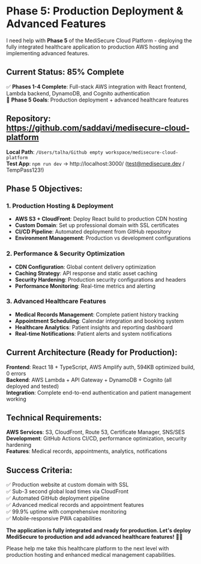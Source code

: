 # Phase 5: Production Deployment & Advanced Features

I need help with **Phase 5** of the MediSecure Cloud Platform - deploying the fully integrated healthcare application to production AWS hosting and implementing advanced features.

## Current Status: 85% Complete

✅ **Phases 1-4 Complete**: Full-stack AWS integration with React frontend, Lambda backend, DynamoDB, and Cognito authentication  
🚧 **Phase 5 Goals**: Production deployment + advanced healthcare features

## Repository: https://github.com/saddavi/medisecure-cloud-platform  
**Local Path**: `/Users/talha/Github empty workspace/medisecure-cloud-platform`  
**Test App**: `npm run dev` → http://localhost:3000/ (test@medisecure.dev / TempPass123!)

## Phase 5 Objectives:

### 1. Production Hosting & Deployment
- **AWS S3 + CloudFront**: Deploy React build to production CDN hosting
- **Custom Domain**: Set up professional domain with SSL certificates  
- **CI/CD Pipeline**: Automated deployment from GitHub repository
- **Environment Management**: Production vs development configurations

### 2. Performance & Security Optimization
- **CDN Configuration**: Global content delivery optimization
- **Caching Strategy**: API response and static asset caching
- **Security Hardening**: Production security configurations and headers
- **Performance Monitoring**: Real-time metrics and alerting

### 3. Advanced Healthcare Features
- **Medical Records Management**: Complete patient history tracking
- **Appointment Scheduling**: Calendar integration and booking system
- **Healthcare Analytics**: Patient insights and reporting dashboard
- **Real-time Notifications**: Patient alerts and system notifications

## Current Architecture (Ready for Production):

**Frontend**: React 18 + TypeScript, AWS Amplify auth, 594KB optimized build, 0 errors  
**Backend**: AWS Lambda + API Gateway + DynamoDB + Cognito (all deployed and tested)  
**Integration**: Complete end-to-end authentication and patient management working

## Technical Requirements:

**AWS Services**: S3, CloudFront, Route 53, Certificate Manager, SNS/SES  
**Development**: GitHub Actions CI/CD, performance optimization, security hardening  
**Features**: Medical records, appointments, analytics, notifications

## Success Criteria:

✅ Production website at custom domain with SSL  
✅ Sub-3 second global load times via CloudFront  
✅ Automated GitHub deployment pipeline  
✅ Advanced medical records and appointment features  
✅ 99.9% uptime with comprehensive monitoring  
✅ Mobile-responsive PWA capabilities

**The application is fully integrated and ready for production. Let's deploy MediSecure to production and add advanced healthcare features!** 🏥✨

Please help me take this healthcare platform to the next level with production hosting and enhanced medical management capabilities.
